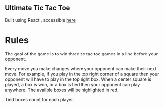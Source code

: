 ## Ultimate Tic Tac Toe
Built using React , accessible [here](https://JustinBoyce.github.io/UltimateTicTacToe)

# Rules
The goal of the game is to win three tic tac toe games in a line before your opponent.

Every move you make changes where your opponent can make their next move. For example, if you play in the top right corner of a square then your opponent will have to play in the top right box. When a center square is played, a box is won, or a box is tied then your opponent can play anywhere. The availble boxes will be highlighted in red.

Tied boxes count for each player.


